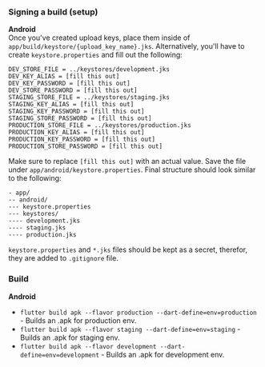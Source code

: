 ### Signing a build (setup)
**Android**  
Once you've created upload keys, place them
inside of `app/build/keystore/{upload_key_name}.jks`. Alternatively,
you'll have to create `keystore.properties` and fill out the following:
```
DEV_STORE_FILE = ../keystores/development.jks
DEV_KEY_ALIAS = [fill this out]
DEV_KEY_PASSWORD = [fill this out]
DEV_STORE_PASSWORD = [fill this out]
STAGING_STORE_FILE = ../keystores/staging.jks
STAGING_KEY_ALIAS = [fill this out]
STAGING_KEY_PASSWORD = [fill this out]
STAGING_STORE_PASSWORD = [fill this out]
PRODUCTION_STORE_FILE = ../keystores/production.jks
PRODUCTION_KEY_ALIAS = [fill this out]
PRODUCTION_KEY_PASSWORD = [fill this out]
PRODUCTION_STORE_PASSWORD = [fill this out]
```

Make sure to replace `[fill this out]` with an actual value. Save the
file under `app/android/keystore.properties`. Final structure should
look similar to the following:
```
- app/
-- android/
--- keystore.properties
--- keystores/
---- development.jks
---- staging.jks
---- production.jks  
```
`keystore.properties` and `*.jks` files should be kept as a secret,
therefor, they are added to `.gitignore` file.

### Build
**Android**
- `flutter build apk --flavor production --dart-define=env=production` -
  Builds an .apk for production env.
- `flutter build apk --flavor staging --dart-define=env=staging` -
  Builds an .apk for staging env.
- `flutter build apk --flavor development --dart-define=env=development` - Builds an .apk for
  development env.

